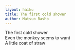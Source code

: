 ```yaml
---
layout: haiku
title: The first cold shower
author: Matsuo Basho
---
```


The first cold shower<br>
Even the monkey seems to want<br>
A little coat of straw<br>